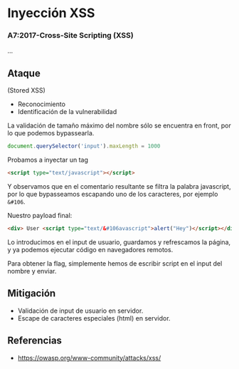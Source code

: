 # Inyección XSS
### A7:2017-Cross-Site Scripting (XSS)

...
## Ataque

(Stored XSS)

- Reconocimiento
- Identificación de la vulnerabilidad

La validación de tamaño máximo del nombre sólo se encuentra en front, por lo que podemos bypassearla.

```js
document.querySelector('input').maxLength = 1000
```
Probamos a inyectar un tag
```html 
<script type="text/javascript"></script>
```
Y observamos que en el comentario resultante se filtra la palabra javascript, por lo que bypasseamos escapando uno de los caracteres, por ejemplo `&#106`.

Nuestro payload final:
```html
<div> User <script type="text/&#106avascript">alert("Hey")</script></div>
```

Lo introducimos en el input de usuario, guardamos y refrescamos la página, y ya podemos ejecutar código en navegadores remotos.

Para obtener la flag, simplemente hemos de escribir script en el input del nombre y enviar.

## Mitigación
- Validación de input de usuario en servidor.
- Escape de caracteres especiales (html) en servidor.

## Referencias
- https://owasp.org/www-community/attacks/xss/